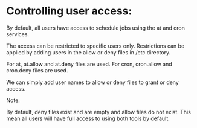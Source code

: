# Controlling user access:

By default, all users have access to schedule jobs 
using the at and cron services.

The access can be restricted to specific users only.
Restrictions can be applied by adding users in the
allow or deny files in /etc directory.

For at, at.allow and at.deny files are used.
For cron, cron.allow and cron.deny files are used.

We can simply add user names to allow or deny files to
grant or deny access.


Note: 

By default, deny files exist and are empty and allow
files do not exist. This mean all users will have full
access to using both tools by default.


